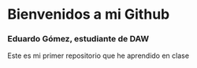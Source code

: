 # Bienvenidos a mi Github
### Eduardo Gómez, estudiante de DAW
Este es mi primer repositorio que he aprendido en clase
